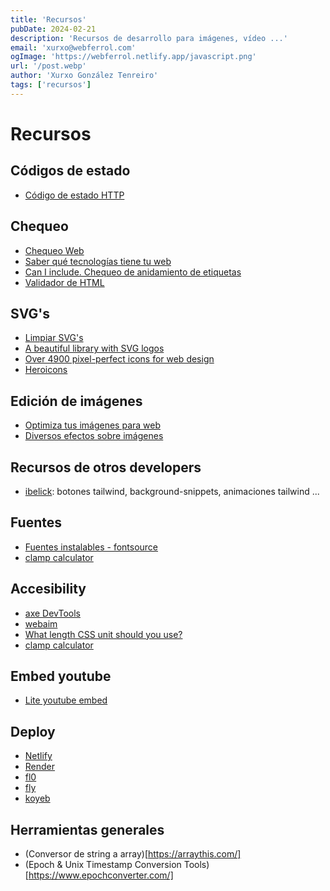 ```yaml
---
title: 'Recursos'
pubDate: 2024-02-21
description: 'Recursos de desarrollo para imágenes, vídeo ...'
email: 'xurxo@webferrol.com'
ogImage: 'https://webferrol.netlify.app/javascript.png'
url: '/post.webp'
author: 'Xurxo González Tenreiro'
tags: ['recursos']
---
```


# Recursos

## Códigos de estado

- [Código de estado HTTP](https://es.wikipedia.org/wiki/Anexo:C%C3%B3digos_de_estado_HTTP)

## Chequeo

- [Chequeo Web](https://web-check.xyz/)
- [Saber qué tecnologías tiene tu web](https://www.wappalyzer.com/)
- [Can I include. Chequeo de anidamiento de etiquetas](https://caninclude.glitch.me/)
- [Validador de HTML](https://validator.w3.org)

## SVG's

- [Limpiar SVG's](https://jakearchibald.github.io/svgomg/)
- [A beautiful library with SVG logos](https://svgl.vercel.app/)
- [Over 4900 pixel-perfect icons for web design](https://tabler.io/icons)
- [Heroicons](https://heroicons.com/outline)

## Edición de imágenes

- [Optimiza tus imágenes para web](https://squoosh.app/)
- [Diversos efectos sobre imágenes](https://shots.so/)

## Recursos de otros developers

- [ibelick](https://www.ibelick.com/): botones tailwind, background-snippets, animaciones tailwind ...

## Fuentes

- [Fuentes instalables - fontsource](https://fontsource.org/)
- [clamp calculator](https://utopia.fyi/type/calculator/)

## Accesibility

- [axe DevTools](https://www.deque.com/axe/)
- [webaim](https://wave.webaim.org/standalone)
- [What length CSS unit should you use?](https://whatunit.com/)
- [clamp calculator](https://utopia.fyi/type/calculator/)

## Embed youtube

- [Lite youtube embed](https://github.com/paulirish/lite-youtube-embed?tab=readme-ov-file)

## Deploy

- [Netlify](https://www.netlify.com/)
- [Render](https://render.com/)
- [fl0](https://www.fl0.com/)
- [fly](https://fly.io/)
- [koyeb](https://www.koyeb.com/)

## Herramientas generales

- (Conversor de string a array)[https://arraythis.com/]
- (Epoch & Unix Timestamp Conversion Tools)[https://www.epochconverter.com/]